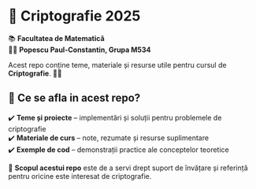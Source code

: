 # 🔐 Criptografie 2025 

📚 **Facultatea de Matematică**  
👨‍🎓 **Popescu Paul-Constantin, Grupa M534**  

Acest repo conține teme, materiale și resurse utile pentru cursul de **Criptografie**. 📖🔑

## 📌 Ce se afla in acest repo?
✔️ **Teme și proiecte** – implementări și soluții pentru problemele de criptografie  
✔️ **Materiale de curs** – note, rezumate și resurse suplimentare  
✔️ **Exemple de cod** – demonstrații practice ale conceptelor teoretice  

🔎 **Scopul acestui repo** este de a servi drept suport de învățare și referință pentru oricine este interesat de criptografie.  